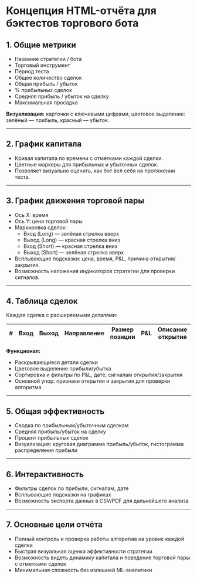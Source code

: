 # Концепция HTML-отчёта для бэктестов торгового бота

## 1. Общие метрики
- Название стратегии / бота
- Торговый инструмент
- Период теста
- Общее количество сделок
- Общая прибыль / убыток
- % прибыльных сделок
- Средняя прибыль / убыток на сделку
- Максимальная просадка

**Визуализация:** карточки с ключевыми цифрами, цветовое выделение: зелёный — прибыль, красный — убыток.

---

## 2. График капитала
- Кривая капитала по времени с отметками каждой сделки.
- Цветные маркеры для прибыльных и убыточных сделок.
- Позволяет визуально оценить, как бот вел себя на протяжении теста.

---

## 3. График движения торговой пары
- Ось X: время
- Ось Y: цена торговой пары
- Маркировка сделок:
  - Вход (Long) — зелёная стрелка вверх
  - Выход (Long) — красная стрелка вниз
  - Вход (Short) — красная стрелка вниз
  - Выход (Short) — зелёная стрелка вверх
- Всплывающие подсказки: цена, время, P&L, причина открытия/закрытия.
- Возможность наложения индикаторов стратегии для проверки сигналов.

---

## 4. Таблица сделок
Каждая сделка с расширяемыми деталями:

| # | Вход | Выход | Направление | Размер позиции | P&L | Описание открытия | Описание закрытия | Комментарий |
|---|------|-------|------------|----------------|-----|-----------------|-----------------|------------|

**Функционал:**
- Раскрывающиеся детали сделки
- Цветовое выделение прибыли/убытка
- Сортировка и фильтры по P&L, дате, сигналам открытия/закрытия
- Основной упор: признаки открытия и закрытия для проверки алгоритма

---

## 5. Общая эффективность
- Сводка по прибыльным/убыточным сделкам
- Средняя прибыль/убыток на сделку
- Процент прибыльных сделок
- Визуализация: круговая диаграмма прибыль/убыток, гистограмма распределения прибыли

---

## 6. Интерактивность
- Фильтры сделок по прибыли, сигналам, дате
- Всплывающие подсказки на графиках
- Возможность экспорта данных в CSV/PDF для дальнейшего анализа

---

## 7. Основные цели отчёта
- Полный контроль и проверка работы алгоритма на уровне каждой сделки
- Быстрая визуальная оценка эффективности стратегии
- Возможность видеть динамику капитала и поведение торговой пары с отметками сделок
- Минимальная сложность без излишней ML-аналитики

